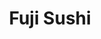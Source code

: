 ---
layout: place
title: "Fuji Sushi"
permalink: /pennsylvania/bloomsburg/fuji-sushi.html
stateAbbr: PA
stateName: Pennsylvania
cityName: Bloomsburg
place_id: ChIJvbl9joWHxYkRVizj9Qp9AUE
photos:
  - name: >-
      places/ChIJvbl9joWHxYkRVizj9Qp9AUE/photos/AeeoHcJHKePeHILK4a3JG2UPFQMqcGCxiGT1613uXtMEbGAzOKDP6Ene2HzIx-DuZ_vNHDS8qJ88Q0gzWsGwPtPH-p31PreINVgSjoFJf7-I7uDj_djnVX5y5W12TNEeFpK5lNiy2NTkVI_A8_-RDS3Evra0FySJb-mGtZ-5XPVzstQcwoWBWx7jr19jUR7qNFH1_8Ua-lDoY8udUJVAuvLiJQ-7b4ICGyFyEx-flTJGUoT1Nogsxlyn3ov88gzFN7ru8eQ4KWReFtEGYd8f1TOjlINeCxvYhDnIC9HXIULK17IM7w
    widthPx: 1276
    heightPx: 1702
    authorAttributions:
      - displayName: Fuji Sushi
        uri: https://maps.google.com/maps/contrib/111402128677150224615
        photoUri: >-
          https://lh3.googleusercontent.com/a/ACg8ocJPXGPETWtMgWb-Y3kZdQZG9XguANiUBuGQzEDLtaBjx2xMAw=s100-p-k-no-mo
    flagContentUri: >-
      https://www.google.com/local/imagery/report/?cb_client=maps_api_places.places_api&image_key=!1e10!2sAF1QipPggRgZ-AMU80iHNRPJIdPiBKWQa_uH1AEf4sJ3&hl=en-US
    googleMapsUri: >-
      https://www.google.com/maps/place//data=!3m4!1e2!3m2!1sAF1QipPggRgZ-AMU80iHNRPJIdPiBKWQa_uH1AEf4sJ3!2e10!4m2!3m1!1s0x89c587858e7db9bd:0x41017d0af5e32c56
  - name: >-
      places/ChIJvbl9joWHxYkRVizj9Qp9AUE/photos/AeeoHcL5F9Z4lLAR4v9v6qtE8ZCdljP6dSV3GSoDoLZLUYG292m60viyTxH8zDrOR7mFA8sHFMAkq_CWg_2oLU-cJueEP86xDw8DS1tvxPEgphZMNr8FgL31VgrWnP6wscO6KsP3ZbKSjgNAlsyDCdmYdc8_jqLJf_FK8lOqoHnjmmzuC4QSOxcq3WtCKOsi0AW_rsb34lgM7ufui4T3LGy5I5sM_ELQQxmrOtShyUXjA4u1l6q6bWlLCePqTHvK98nu1rCW3LgIsq_u2zJHl5JOhu0C2OIOLOC1stdu8mu3OZLzrg
    widthPx: 600
    heightPx: 400
    authorAttributions:
      - displayName: Fuji Sushi
        uri: https://maps.google.com/maps/contrib/111402128677150224615
        photoUri: >-
          https://lh3.googleusercontent.com/a/ACg8ocJPXGPETWtMgWb-Y3kZdQZG9XguANiUBuGQzEDLtaBjx2xMAw=s100-p-k-no-mo
    flagContentUri: >-
      https://www.google.com/local/imagery/report/?cb_client=maps_api_places.places_api&image_key=!1e10!2sAF1QipNK8TLaqooyyuWwJ8hl1gzzslplVZSJM-fp_rAr&hl=en-US
    googleMapsUri: >-
      https://www.google.com/maps/place//data=!3m4!1e2!3m2!1sAF1QipNK8TLaqooyyuWwJ8hl1gzzslplVZSJM-fp_rAr!2e10!4m2!3m1!1s0x89c587858e7db9bd:0x41017d0af5e32c56
  - name: >-
      places/ChIJvbl9joWHxYkRVizj9Qp9AUE/photos/AeeoHcLd9kPiJFDpWMSewJTVt3lGAhqaHl1sJGMLqDpelwc2vkmHWQyL5unculazmp6l5d96cdtpTAw-klpDaCcyclsKPBg2SXEyw4Gqne5T-zpuQR4hc4OTOSiOcBKYxHo05tR1GFFk0xWzcygaEU3bMhiVz5qxtMeWfE1uVWRl_b9xZWoH4BGMEhN53Pn0MYsl3Cd0-y0K79_qgB5F_Dh5gnLn5sPXEo5Ndtjrl9CnF-hCf3sRiBUDfnOC1jsR6pggWE4gb2mptO1_SrsQJVqroeZ-Dcm5VHQcuZhx8RQtJ6fPBQ
    widthPx: 1276
    heightPx: 1702
    authorAttributions:
      - displayName: Fuji Sushi
        uri: https://maps.google.com/maps/contrib/111402128677150224615
        photoUri: >-
          https://lh3.googleusercontent.com/a/ACg8ocJPXGPETWtMgWb-Y3kZdQZG9XguANiUBuGQzEDLtaBjx2xMAw=s100-p-k-no-mo
    flagContentUri: >-
      https://www.google.com/local/imagery/report/?cb_client=maps_api_places.places_api&image_key=!1e10!2sAF1QipMEHPNgZIOjBTg1Goi2gyeM873-2uFEESHShvTo&hl=en-US
    googleMapsUri: >-
      https://www.google.com/maps/place//data=!3m4!1e2!3m2!1sAF1QipMEHPNgZIOjBTg1Goi2gyeM873-2uFEESHShvTo!2e10!4m2!3m1!1s0x89c587858e7db9bd:0x41017d0af5e32c56
  - name: >-
      places/ChIJvbl9joWHxYkRVizj9Qp9AUE/photos/AeeoHcJmjJrzToTDVwJ1mOOcTY6WvxsqeeVJjqkzulQfbxo_bzLkHCc1C-kQ1yLEMGlIxgXGhPB3Wgsjb7jPVJ9vfbfYRBKnWTo4QgFB_v6VHq-AeORlmTRJHAot069AVsV3qsELm0r16Oho5D7RWViteHtsTA-44X8vF28UqPvTukRdaTEyJDh5kNXNszDeHFOyui1bRQLQ72jVsFGK3SnUReVavnoI9kjlrsZMLaZZK2SXAE0Wqoe0O7tAI5o53WzBsghYLA97uORxQhOSB16zhoX_TPH76A9NqiosxI7YYh4bgiEDZdkFqrATIByADJlYCO5T2BBX4zG_P7Tg19kWF29qp-vuT_VAHYx0X49dZAicY0R4U4QqW5r7gctBmhD7LFPr6-t5hnlZPzobf4Non9NWhp93-ROhKLUtNhbwcuL5fs0
    widthPx: 1744
    heightPx: 932
    authorAttributions:
      - displayName: Mr. Covert
        uri: https://maps.google.com/maps/contrib/108177670571924956526
        photoUri: >-
          https://lh3.googleusercontent.com/a-/ALV-UjWvvre4qXESRMKP-uyuGYZxaUshJJvlsYSlMp3vWKXXDPhBFOFc=s100-p-k-no-mo
    flagContentUri: >-
      https://www.google.com/local/imagery/report/?cb_client=maps_api_places.places_api&image_key=!1e10!2sCIHM0ogKEICAgIDvy_zAlwE&hl=en-US
    googleMapsUri: >-
      https://www.google.com/maps/place//data=!3m4!1e2!3m2!1sCIHM0ogKEICAgIDvy_zAlwE!2e10!4m2!3m1!1s0x89c587858e7db9bd:0x41017d0af5e32c56
  - name: >-
      places/ChIJvbl9joWHxYkRVizj9Qp9AUE/photos/AeeoHcKo8M9oWneCzSycTVLXeo-_QFBf6PvyWRixrJj9tCZaZ5nQKSMZhMHvpAMx60xknGcBwpGNgX-Px9tUI_UP83keMFJz-fVNftRbu2UbkWbnSs87SuBhhp7fiamnYBmuAeCKbcnlqRWUYS__TY1MV0z7wRZfDUdvBZRbLvaDpwFtsxWnRPxOG_MkkA-1MSyaEbK5EIlF6_KO0qOq2U8q8ueY9_wpGyq0vRr8qSunHjUIXk-4jqabzIPh1wtJ-GuXqHGDHxlQptiwZxy55j70dknDdnX5w5F__TKXH5jjPHx1IA
    widthPx: 1194
    heightPx: 672
    authorAttributions:
      - displayName: Fuji Sushi
        uri: https://maps.google.com/maps/contrib/111402128677150224615
        photoUri: >-
          https://lh3.googleusercontent.com/a/ACg8ocJPXGPETWtMgWb-Y3kZdQZG9XguANiUBuGQzEDLtaBjx2xMAw=s100-p-k-no-mo
    flagContentUri: >-
      https://www.google.com/local/imagery/report/?cb_client=maps_api_places.places_api&image_key=!1e10!2sAF1QipNTPPGcyMPemvcbBoH397I9aV8DIPmOdHpjrV16&hl=en-US
    googleMapsUri: >-
      https://www.google.com/maps/place//data=!3m4!1e2!3m2!1sAF1QipNTPPGcyMPemvcbBoH397I9aV8DIPmOdHpjrV16!2e10!4m2!3m1!1s0x89c587858e7db9bd:0x41017d0af5e32c56
  - name: >-
      places/ChIJvbl9joWHxYkRVizj9Qp9AUE/photos/AeeoHcKfx1D7hSL7pZ9mhMZvUrjbnB_g_AcB_sQNyXhipVSMhdADZ7Wy-trwukmUWxF2KPMBlaSh4C_6LIt4GOhctK4uonh03IFAfZTB3Pz5Q2G4w57nN07_Dxtpy2CwpFyiYqDWZy28hLkj1z-EVwfWn6gNRRHA1nq5Bm9Dj4ldgAw5ei4VrmhNWjoAMee6GRraXkM7OGmscmwn8KPWDUXqUWPxmBHyLS2Qkyt1b37EKH7xx_cj9FTf3BlRG04XZwpVr7oDT0RwqUJFPCs7_OOvRCsKMNZxpDOvC69Wb1t1vQKxXVDP2isUXFGH8qnx9pET6_9Nw9alMbhU-xmKJaJ1Vksyo26PyDMQ2etRplZPq1-TdJveK01uBLQDyz2EqbnFztutlQDLpezE53gL2Wtc8tzI_TqOGMFoLHTiMoC5o3m3Iv_23i_D34AqUDf-hysk
    widthPx: 2252
    heightPx: 4000
    authorAttributions:
      - displayName: Mr. Covert
        uri: https://maps.google.com/maps/contrib/108177670571924956526
        photoUri: >-
          https://lh3.googleusercontent.com/a-/ALV-UjWvvre4qXESRMKP-uyuGYZxaUshJJvlsYSlMp3vWKXXDPhBFOFc=s100-p-k-no-mo
    flagContentUri: >-
      https://www.google.com/local/imagery/report/?cb_client=maps_api_places.places_api&image_key=!1e10!2sCIABIhADyddmNx16bWeotIsADsat&hl=en-US
    googleMapsUri: >-
      https://www.google.com/maps/place//data=!3m4!1e2!3m2!1sCIABIhADyddmNx16bWeotIsADsat!2e10!4m2!3m1!1s0x89c587858e7db9bd:0x41017d0af5e32c56
  - name: >-
      places/ChIJvbl9joWHxYkRVizj9Qp9AUE/photos/AeeoHcLe1Dvb9KeKmhwm7PSBFZdHHjzQF8UZZeXh6E77NzyrK7w7TPSTZU2jm4oWNigPSns7F5BOaZ8MDDPhaKCI0SbNcipUy1jJ4N2Li3hegOiRiBtdSA4S-VoBU37Fdv_i7OV5yXCX6R-mY-hu4GzQaqjfYHgzgjqRGosscW_2bEkFyyetR4sEdjUUhA6BZXd1Ab2dRwUMdlIkl-Yg1bZzp0Va_vAiHWJ99GPszAPIzhAvibo5LJRffUC5ygyJTK4neNL6vbFKvePCDq9XoBMdlRidERELM6EP9hbtWZXosqDtJrDNwLHgNN4tC-4Bf1COXMJiwH611sgbiQAlWmoQN5P-YPQbGNm1LoW_5uy_17DT9DhkFU5x7bjI5it6DbSndgfHBIzi3-SO_t2ImPxD62JD3f4_d61Et8WjouYSxyO6zg7Q
    widthPx: 3000
    heightPx: 4000
    authorAttributions:
      - displayName: Hannah Gorman
        uri: https://maps.google.com/maps/contrib/115942127252545990060
        photoUri: >-
          https://lh3.googleusercontent.com/a/ACg8ocLU_GO8NKhrexE9Nd8O8UTH0OoQNV4iSRmjPpvrpxeNAEvH2A=s100-p-k-no-mo
    flagContentUri: >-
      https://www.google.com/local/imagery/report/?cb_client=maps_api_places.places_api&image_key=!1e10!2sCIHM0ogKEICAgICTr4LC9AE&hl=en-US
    googleMapsUri: >-
      https://www.google.com/maps/place//data=!3m4!1e2!3m2!1sCIHM0ogKEICAgICTr4LC9AE!2e10!4m2!3m1!1s0x89c587858e7db9bd:0x41017d0af5e32c56
  - name: >-
      places/ChIJvbl9joWHxYkRVizj9Qp9AUE/photos/AeeoHcJ1Hdxr1PmYOXUbrp3EMpot6aTF3ob90cWMIw9lC8dH9A55-eMvLOshOOvvTbspSto3wlBLyHhjND6IhFp2gdMmqLWVm0nz90BTQTPpA0Nnh2E9IGcc3KYn9NS4pAyncDDuowlFNzOMcu692h-mzZDK8mzQpb9MN9jI-JXzdZiJLJVSuueHLf6tCi6lOlBuOgTc4w9GJrHV94YZoFYf77UGOJ8Q65LblyTFSV03G6DcQWipQwcdE-MIS5ujlMMLSQXxzpSP-IXkfgsk45YPr1gxM486P6gTbERZZVgfqzxZYET_xI8t3GqRFhW2tyR-WSN4JTGAjQ4wgFoLiJ333cLP-Z_Shi7ueE05tRfLWFG2_3R4mSyR4IsTYwlLjJcwUzh8Iz6Lul7MuCZ0af6oMXflDOCZdR0l37p1tCkN3Ev-FCLhfn8bNeM2ya917pB-
    widthPx: 4000
    heightPx: 2252
    authorAttributions:
      - displayName: Mr. Covert
        uri: https://maps.google.com/maps/contrib/108177670571924956526
        photoUri: >-
          https://lh3.googleusercontent.com/a-/ALV-UjWvvre4qXESRMKP-uyuGYZxaUshJJvlsYSlMp3vWKXXDPhBFOFc=s100-p-k-no-mo
    flagContentUri: >-
      https://www.google.com/local/imagery/report/?cb_client=maps_api_places.places_api&image_key=!1e10!2sCIABIhAA3jU3nwn6yGeotIYADeTA&hl=en-US
    googleMapsUri: >-
      https://www.google.com/maps/place//data=!3m4!1e2!3m2!1sCIABIhAA3jU3nwn6yGeotIYADeTA!2e10!4m2!3m1!1s0x89c587858e7db9bd:0x41017d0af5e32c56
  - name: >-
      places/ChIJvbl9joWHxYkRVizj9Qp9AUE/photos/AeeoHcI8WGP5YELm0GYyvwR_BJ1uIZB7nZK68GBI4wxHqm3Lwd5wk1Jvej2e6uLclWZxjWcdFKNJMcHMIU61Kal37e4ZDLhzlLfFBEM9NK4bxpGsH4jljx4Rug1qAynIcPpgNCMOqZyK86zR5KL7KFE672fJbwqJ-K_8VBWESIeie5KexiQRHVLzMkLcPA-QVWrpnrtaVLF9c56ij_C4tACs1Bz2YvXb2U5gzQR8XzF-StCC0d9tn90nVIPDzn7xnfOcAICOshC5hYCJwXw0FqXruZQzIkUss9J_siKw_YiR4ufvgOkZ4u7Nfq9Bewbt6be1StDuh-DBFBlxf-DH9qKMSTVkzggv1Imo_W9m1cxHJhmBoUVD8XrnFnVDZoBym3c1dKK4GXd9SqE2LU2yjnQ1FPYN2MG3wl5XPI9aQxPVkq7ODUFM
    widthPx: 4000
    heightPx: 2252
    authorAttributions:
      - displayName: Mr. Covert
        uri: https://maps.google.com/maps/contrib/108177670571924956526
        photoUri: >-
          https://lh3.googleusercontent.com/a-/ALV-UjWvvre4qXESRMKP-uyuGYZxaUshJJvlsYSlMp3vWKXXDPhBFOFc=s100-p-k-no-mo
    flagContentUri: >-
      https://www.google.com/local/imagery/report/?cb_client=maps_api_places.places_api&image_key=!1e10!2sCIHM0ogKEICAgIDvy5LSuQE&hl=en-US
    googleMapsUri: >-
      https://www.google.com/maps/place//data=!3m4!1e2!3m2!1sCIHM0ogKEICAgIDvy5LSuQE!2e10!4m2!3m1!1s0x89c587858e7db9bd:0x41017d0af5e32c56
  - name: >-
      places/ChIJvbl9joWHxYkRVizj9Qp9AUE/photos/AeeoHcLTtuTIM9xv600axTCmZRMRg1YedUuPH4s_a6epLv5mfUK25hPXrJ5oxSTtVHD7YWGR94_aYYutvNMJtSjo6aeG8opxcOcrPHhSyfW2Lb4YFZB6fmYxyG01n2XOUnSjEcoG7HxuxWo4H6PbQ73c1Q2e9ZB4SelekhxUiOZ9965bSWRWYCrM2oZSlsgM5QLtcK-31_ndngJlfyisCy2Qb0c_8f1OhF9Y6v-4gjLa-FadTXq11aoN-Z8OCqeExKuTnEYY4HwujSmj-pJFSS6aCqHMZTMTQUy9x-D6Dkc7wPecrXMqqJHvDqy5nKXGh7jmiNmNg7Lmoz773JdIKwG9t53BOLP4DbdwWRW6x3Q2svBiD-rpK2ATo3jlO3WgxFMtH-70f4FMI7-L8mgONK4hHcOLPrGMOIaEpjMCqlFJ7cs
    widthPx: 2252
    heightPx: 4000
    authorAttributions:
      - displayName: PERFECTLY IMPERFECT
        uri: https://maps.google.com/maps/contrib/103637801033450186952
        photoUri: >-
          https://lh3.googleusercontent.com/a/ACg8ocIS4IPpkmWi-zeiowxL4nbRKS1HwPg8qsNp2eOtL_04FNitNyzd=s100-p-k-no-mo
    flagContentUri: >-
      https://www.google.com/local/imagery/report/?cb_client=maps_api_places.places_api&image_key=!1e10!2sCIHM0ogKEICAgICn0a2FBg&hl=en-US
    googleMapsUri: >-
      https://www.google.com/maps/place//data=!3m4!1e2!3m2!1sCIHM0ogKEICAgICn0a2FBg!2e10!4m2!3m1!1s0x89c587858e7db9bd:0x41017d0af5e32c56
address: 147 E Main St, Bloomsburg, PA 17815, USA
street: 147 E Main St
city: Bloomsburg
state: PA
zip: '17815'
country: USA
neighborhood: null
latitude: '41.004319'
longitude: '-76.454253'
accessibility_options:
  wheelchairAccessibleParking: true
business_status: OPERATIONAL
name: Fuji Sushi
google_maps_links:
  directionsUri: >-
    https://www.google.com/maps/dir//''/data=!4m7!4m6!1m1!4e2!1m2!1m1!1s0x89c587858e7db9bd:0x41017d0af5e32c56!3e0
  placeUri: https://maps.google.com/?cid=4684162573470477398
  writeAReviewUri: >-
    https://www.google.com/maps/place//data=!4m3!3m2!1s0x89c587858e7db9bd:0x41017d0af5e32c56!12e1
  reviewsUri: >-
    https://www.google.com/maps/place//data=!4m4!3m3!1s0x89c587858e7db9bd:0x41017d0af5e32c56!9m1!1b1
  photosUri: >-
    https://www.google.com/maps/place//data=!4m3!3m2!1s0x89c587858e7db9bd:0x41017d0af5e32c56!10e5
primary_type: Sushi Restaurant
opening_hours:
  regular: null
  current: null
secondary_opening_hours:
  regular:
    weekdayDescriptions: null
    type: null
  current:
    weekdayDescriptions: null
    type: null
phone: (570) 784-5674
price_level: null
price_range: $20 &ndash; $30
rating: '4.7'
rating_count: 17
website: https://www.fujibloomsburg.com/8xsfl32e/restaurant/order-online
description: null
reviews: null
parking_options: null
payment_options: null
allow_dogs: null
curbside_pickup: null
delivery: null
dine_in: null
good_for_children: null
good_for_groups: null
good_for_sports: null
live_music: null
menu_for_children: null
outdoor_seating: null
reservable: null
restroom: null
serves_beer: null
serves_breakfast: null
serves_brunch: null
serves_cocktails: null
serves_coffee: null
serves_dinner: null
serves_dessert: null
serves_lunch: null
serves_vegetarian_food: null
serves_wine: null
takeout: null

---